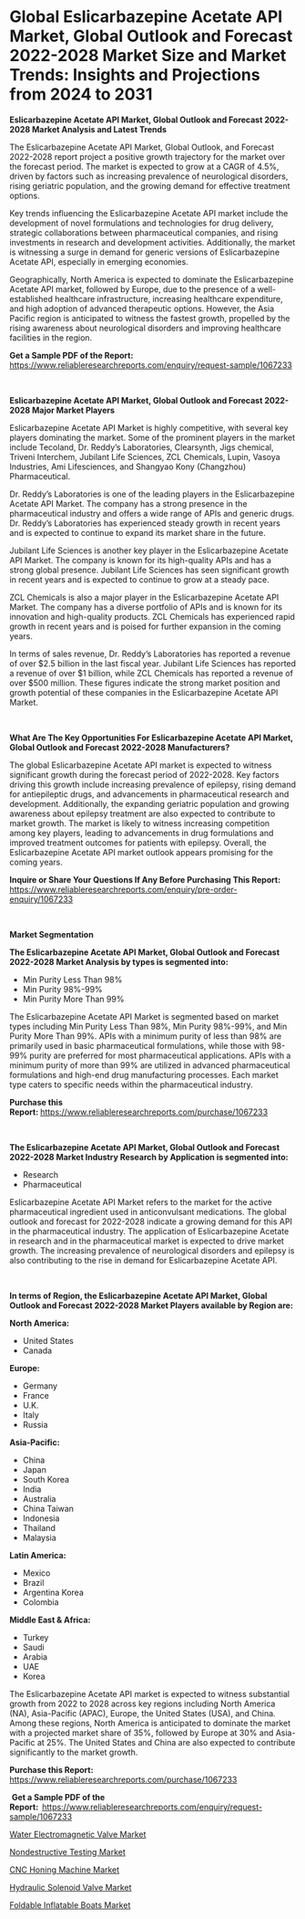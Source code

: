 <p><h1>Global Eslicarbazepine Acetate API Market, Global Outlook and Forecast 2022-2028 Market Size and Market Trends: Insights and Projections from 2024 to 2031</h1></p><p><strong>Eslicarbazepine Acetate API Market, Global Outlook and Forecast 2022-2028 Market Analysis and Latest Trends</strong></p>
<p><p>The Eslicarbazepine Acetate API Market, Global Outlook, and Forecast 2022-2028 report project a positive growth trajectory for the market over the forecast period. The market is expected to grow at a CAGR of 4.5%, driven by factors such as increasing prevalence of neurological disorders, rising geriatric population, and the growing demand for effective treatment options. </p><p>Key trends influencing the Eslicarbazepine Acetate API market include the development of novel formulations and technologies for drug delivery, strategic collaborations between pharmaceutical companies, and rising investments in research and development activities. Additionally, the market is witnessing a surge in demand for generic versions of Eslicarbazepine Acetate API, especially in emerging economies.</p><p>Geographically, North America is expected to dominate the Eslicarbazepine Acetate API market, followed by Europe, due to the presence of a well-established healthcare infrastructure, increasing healthcare expenditure, and high adoption of advanced therapeutic options. However, the Asia Pacific region is anticipated to witness the fastest growth, propelled by the rising awareness about neurological disorders and improving healthcare facilities in the region.</p></p>
<p><strong>Get a Sample PDF of the Report:&nbsp;</strong> <a href="https://www.reliableresearchreports.com/enquiry/request-sample/1067233">https://www.reliableresearchreports.com/enquiry/request-sample/1067233</a></p>
<p>&nbsp;</p>
<p><strong>Eslicarbazepine Acetate API Market, Global Outlook and Forecast 2022-2028 Major Market Players</strong></p>
<p><p>Eslicarbazepine Acetate API Market is highly competitive, with several key players dominating the market. Some of the prominent players in the market include Tecoland, Dr. Reddy’s Laboratories, Clearsynth, Jigs chemical, Triveni Interchem, Jubilant Life Sciences, ZCL Chemicals, Lupin, Vasoya Industries, Ami Lifesciences, and Shangyao Kony (Changzhou) Pharmaceutical.</p><p>Dr. Reddy’s Laboratories is one of the leading players in the Eslicarbazepine Acetate API Market. The company has a strong presence in the pharmaceutical industry and offers a wide range of APIs and generic drugs. Dr. Reddy’s Laboratories has experienced steady growth in recent years and is expected to continue to expand its market share in the future.</p><p>Jubilant Life Sciences is another key player in the Eslicarbazepine Acetate API Market. The company is known for its high-quality APIs and has a strong global presence. Jubilant Life Sciences has seen significant growth in recent years and is expected to continue to grow at a steady pace.</p><p>ZCL Chemicals is also a major player in the Eslicarbazepine Acetate API Market. The company has a diverse portfolio of APIs and is known for its innovation and high-quality products. ZCL Chemicals has experienced rapid growth in recent years and is poised for further expansion in the coming years.</p><p>In terms of sales revenue, Dr. Reddy’s Laboratories has reported a revenue of over $2.5 billion in the last fiscal year. Jubilant Life Sciences has reported a revenue of over $1 billion, while ZCL Chemicals has reported a revenue of over $500 million. These figures indicate the strong market position and growth potential of these companies in the Eslicarbazepine Acetate API Market.</p></p>
<p>&nbsp;</p>
<p><strong>What Are The Key Opportunities For Eslicarbazepine Acetate API Market, Global Outlook and Forecast 2022-2028 Manufacturers?</strong></p>
<p><p>The global Eslicarbazepine Acetate API market is expected to witness significant growth during the forecast period of 2022-2028. Key factors driving this growth include increasing prevalence of epilepsy, rising demand for antiepileptic drugs, and advancements in pharmaceutical research and development. Additionally, the expanding geriatric population and growing awareness about epilepsy treatment are also expected to contribute to market growth. The market is likely to witness increasing competition among key players, leading to advancements in drug formulations and improved treatment outcomes for patients with epilepsy. Overall, the Eslicarbazepine Acetate API market outlook appears promising for the coming years.</p></p>
<p><strong>Inquire or Share Your Questions If Any Before Purchasing This Report:</strong> <a href="https://www.reliableresearchreports.com/enquiry/pre-order-enquiry/1067233">https://www.reliableresearchreports.com/enquiry/pre-order-enquiry/1067233</a></p>
<p>&nbsp;</p>
<p><strong>Market Segmentation</strong></p>
<p><strong>The Eslicarbazepine Acetate API Market, Global Outlook and Forecast 2022-2028 Market Analysis by types is segmented into:</strong></p>
<p><ul><li>Min Purity Less Than 98%</li><li>Min Purity 98%-99%</li><li>Min Purity More Than 99%</li></ul></p>
<p><p>The Eslicarbazepine Acetate API Market is segmented based on market types including Min Purity Less Than 98%, Min Purity 98%-99%, and Min Purity More Than 99%. APIs with a minimum purity of less than 98% are primarily used in basic pharmaceutical formulations, while those with 98-99% purity are preferred for most pharmaceutical applications. APIs with a minimum purity of more than 99% are utilized in advanced pharmaceutical formulations and high-end drug manufacturing processes. Each market type caters to specific needs within the pharmaceutical industry.</p></p>
<p><strong>Purchase this Report:&nbsp;</strong><a href="https://www.reliableresearchreports.com/purchase/1067233">https://www.reliableresearchreports.com/purchase/1067233</a></p>
<p>&nbsp;</p>
<p><strong>The Eslicarbazepine Acetate API Market, Global Outlook and Forecast 2022-2028 Market Industry Research by Application is segmented into:</strong></p>
<p><ul><li>Research</li><li>Pharmaceutical</li></ul></p>
<p><p>Eslicarbazepine Acetate API Market refers to the market for the active pharmaceutical ingredient used in anticonvulsant medications. The global outlook and forecast for 2022-2028 indicate a growing demand for this API in the pharmaceutical industry. The application of Eslicarbazepine Acetate in research and in the pharmaceutical market is expected to drive market growth. The increasing prevalence of neurological disorders and epilepsy is also contributing to the rise in demand for Eslicarbazepine Acetate API.</p></p>
<p>&nbsp;</p>
<p><strong>In terms of Region, the Eslicarbazepine Acetate API Market, Global Outlook and Forecast 2022-2028 Market Players available by Region are:</strong></p>
<p>
    <p> <strong> North America: </strong>
        <ul>
            <li>United States</li>
            <li>Canada</li>
        </ul>
        </p> 
    <p> <strong> Europe: </strong>
        <ul>
            <li>Germany</li>
            <li>France</li>
            <li>U.K.</li>
            <li>Italy</li>
            <li>Russia</li>
        </ul>
        </p> 
    <p> <strong> Asia-Pacific: </strong>
        <ul>
            <li>China</li>
            <li>Japan</li>
            <li>South Korea</li>
            <li>India</li>
            <li>Australia</li>
            <li>China Taiwan</li>
            <li>Indonesia</li>
            <li>Thailand</li>
            <li>Malaysia</li>
        </ul>
        </p> 
    <p> <strong> Latin America: </strong>
        <ul>
            <li>Mexico</li>
            <li>Brazil</li>
            <li>Argentina Korea</li>
            <li>Colombia</li>
        </ul>
        </p> 
    <p> <strong> Middle East & Africa: </strong>
        <ul>
            <li>Turkey</li>
            <li>Saudi</li>
            <li>Arabia</li>
            <li>UAE</li>
            <li>Korea</li>
        </ul>
    </p>
    </p>
<p><p>The Eslicarbazepine Acetate API market is expected to witness substantial growth from 2022 to 2028 across key regions including North America (NA), Asia-Pacific (APAC), Europe, the United States (USA), and China. Among these regions, North America is anticipated to dominate the market with a projected market share of 35%, followed by Europe at 30% and Asia-Pacific at 25%. The United States and China are also expected to contribute significantly to the market growth.</p></p>
<p><strong>Purchase this Report: </strong><a href="https://www.reliableresearchreports.com/purchase/1067233">https://www.reliableresearchreports.com/purchase/1067233</a></p>
<p>&nbsp;<strong>Get a Sample PDF of the Report:&nbsp;&nbsp;</strong><a href="https://www.reliableresearchreports.com/enquiry/request-sample/1067233">https://www.reliableresearchreports.com/enquiry/request-sample/1067233</a></p>
<p><strong></strong></p>
<p><p><a href="https://medium.com/@angelageorge32/water-electromagnetic-valve-nbsp-market-focuses-on-market-share-size-and-projected-forecast-till-12dc380e6a13">Water Electromagnetic Valve Market</a></p><p><a href="https://medium.com/@nelsonhauck/nondestructive-testing-market-insights-into-market-cagr-market-trends-and-growth-strategies-600ca6b04aa1">Nondestructive Testing Market</a></p><p><a href="https://medium.com/@irwingibson727/cnc-honing-machine-market-analysis-its-cagr-market-segmentation-and-global-industry-overview-179514c116a9">CNC Honing Machine Market</a></p><p><a href="https://medium.com/@angelageorge32/hydraulic-solenoid-valve-market-exploring-market-share-market-trends-and-future-growth-67afee71c1eb">Hydraulic Solenoid Valve Market</a></p><p><a href="https://medium.com/@irwingibson727/foldable-inflatable-boats-market-share-evolution-and-market-growth-trends-2024-2031-e618bc49f247">Foldable Inflatable Boats Market</a></p></p>